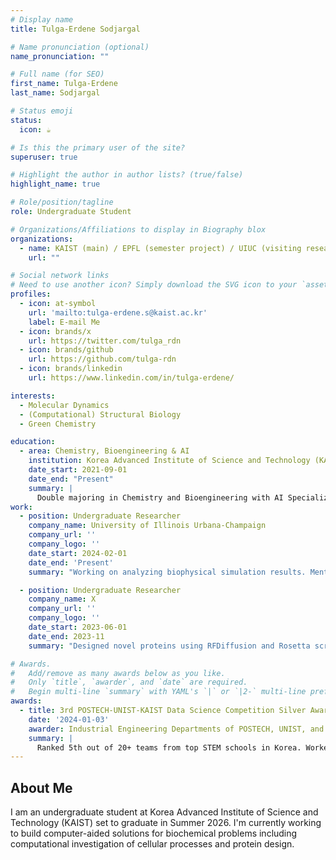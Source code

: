 ```yaml
---
# Display name
title: Tulga-Erdene Sodjargal

# Name pronunciation (optional)
name_pronunciation: ""

# Full name (for SEO)
first_name: Tulga-Erdene
last_name: Sodjargal

# Status emoji
status:
  icon: ☕️

# Is this the primary user of the site?
superuser: true

# Highlight the author in author lists? (true/false)
highlight_name: true

# Role/position/tagline
role: Undergraduate Student

# Organizations/Affiliations to display in Biography blox
organizations:
  - name: KAIST (main) / EPFL (semester project) / UIUC (visiting research)
    url: ""

# Social network links
# Need to use another icon? Simply download the SVG icon to your `assets/media/icons/` folder.
profiles:
  - icon: at-symbol
    url: 'mailto:tulga-erdene.s@kaist.ac.kr'
    label: E-mail Me
  - icon: brands/x
    url: https://twitter.com/tulga_rdn
  - icon: brands/github
    url: https://github.com/tulga-rdn
  - icon: brands/linkedin
    url: https://www.linkedin.com/in/tulga-erdene/

interests:
  - Molecular Dynamics
  - (Computational) Structural Biology
  - Green Chemistry

education:
  - area: Chemistry, Bioengineering & AI
    institution: Korea Advanced Institute of Science and Technology (KAIST)
    date_start: 2021-09-01
    date_end: "Present"
    summary: |
      Double majoring in Chemistry and Bioengineering with AI Specialized Major, focusing on computational biophysiscs. Worked on problems in organic chemistry, protein design, oncology and computational chemistry as undergraduate researcher.
work:
  - position: Undergraduate Researcher
    company_name: University of Illinois Urbana-Champaign
    company_url: ''
    company_logo: ''
    date_start: 2024-02-01
    date_end: 'Present'
    summary: "Working on analyzing biophysical simulation results. Mentor: Prof. Taras V. Pogorelov"

  - position: Undergraduate Researcher
    company_name: X
    company_url: ''
    company_logo: ''
    date_start: 2023-06-01
    date_end: 2023-11
    summary: "Designed novel proteins using RFDiffusion and Rosetta scripts. Learnt Bash scripting and working on an HPC (RosettaCommons member lab). Mentor: Prof. Byung-Ha Oh"

# Awards.
#   Add/remove as many awards below as you like.
#   Only `title`, `awarder`, and `date` are required.
#   Begin multi-line `summary` with YAML's `|` or `|2-` multi-line prefix and indent 2 spaces below.
awards:
  - title: 3rd POSTECH-UNIST-KAIST Data Science Competition Silver Award
    date: '2024-01-03'
    awarder: Industrial Engineering Departments of POSTECH, UNIST, and KAIST
    summary: |
      Ranked 5th out of 20+ teams from top STEM schools in Korea. Worked on time-series analysis of inventory data to build price-conscious predictor of demand.
---
```


## About Me

I am an undergraduate student at Korea Advanced Institute of Science and Technology (KAIST) set to graduate in Summer 2026. I'm currently working to build computer-aided solutions for biochemical problems including computational investigation of cellular processes and protein design. 
